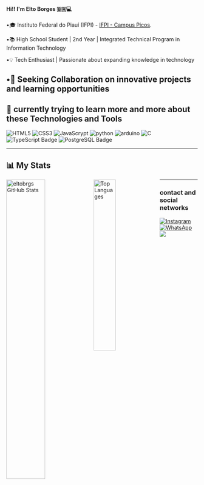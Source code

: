#### Hi!! I'm Elto Borges 🇧🇷💻

•🎓 Instituto Federal do Piauí (IFPI) - [IFPI - Campus Picos](https://www.ifpi.edu.br).

•📚 High School Student | 2nd Year | Integrated Technical Program in Information Technology

•💡 Tech Enthusiast | Passionate about expanding knowledge in technology

•🤝 Seeking Collaboration on innovative projects and learning opportunities
---

## 🚀 **currently trying to learn more and more about these Technologies and Tools**

![HTML5](https://img.shields.io/badge/HTML5-E34F26?style=for-the-badge&logo=html5&logoColor=white)
![CSS3](https://img.shields.io/badge/CSS3-1572B6?style=for-the-badge&logo=css3&logoColor=white)
![JavaScrypt](https://img.shields.io/badge/JavaScript-323330?style=for-the-badge&logo=javascript&logoColor=F7DF1E)
![python](https://img.shields.io/badge/Python-14354C?style=for-the-badge&logo=python&logoColor=white)
![arduino](https://img.shields.io/badge/Arduino_IDE-00979D?style=for-the-badge&logo=arduino&logoColor=white)
![C](https://img.shields.io/badge/C-00599C?style=for-the-badge&logo=c&logoColor=white)
<img src="https://img.shields.io/badge/TypeScript-007ACC?style=for-the-badge&logo=typescript&logoColor=white" alt="TypeScript Badge"/>
<img src="https://img.shields.io/badge/PostgreSQL-336791?style=for-the-badge&logo=postgresql&logoColor=white" alt="PostgreSQL Badge"/>

---

## 📊 **My Stats**
<div aling="center">
  <img alt="eltobrgs GitHub Stats" align="left" width="45%" src="https://github-readme-stats.vercel.app/api?username=eltobrgs&show_icons=true&theme=gruvbox"/>
  <img alt="Top Languages" align="left" width="34%" src="https://github-readme-stats.vercel.app/api/top-langs/?username=eltobrgs&layout=compact&langs_count=8&theme=gruvbox"/>
</div>


---
### contact and social networks 
[![Instagram](https://img.shields.io/badge/Instagram-E4405F?style=for-the-badge&logo=instagram&logoColor=white)](https://www.instagram.com/eltobrgs/)
[![WhatsApp](https://img.shields.io/badge/WhatsApp-25D366?style=for-the-badge&logo=whatsapp&logoColor=white)](https://wa.me/+5589994042351)
<a href="https://www.linkedin.com/in/elto-borges-5b90962a8/" target="_blank"><img src="https://img.shields.io/badge/-LinkedIn-%230077B5?style=for-the-badge&logo=linkedin&logoColor=white" target="_blank"></a>

